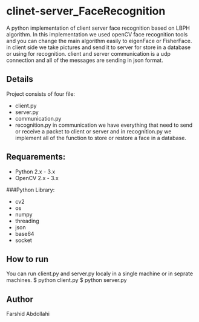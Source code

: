 # clinet-server_FaceRecognition
A python implementation of client server face recognition based on LBPH algorithm.
In this implementation we used openCV face recognition tools and you can change the main algorithm easily to eigenFace or FisherFace.
in client side we take pictures and send it to server for store in a database or using for recognition. client and server communication is a udp connection and all of the messages are sending in json format.

## Details
Project consists of four file:
* client.py
* server.py
* communication.py
* recognition.py
in communication we have everything that need to send or receive a packet to client or server and in recognition.py we implement all of the function to store or restore a face in a database.

## Requarements:
* Python 2.x - 3.x
* OpenCV 2.x - 3.x

###Python Library:
* cv2
* os
* numpy
* threading
* json
* base64
* socket

## How to run
You can run client.py and server.py localy in a single machine or in seprate machines.
$ python client.py
$ python server.py

## Author
Farshid Abdollahi
